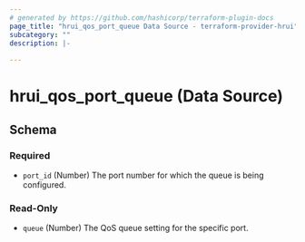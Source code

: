 ```yaml
---
# generated by https://github.com/hashicorp/terraform-plugin-docs
page_title: "hrui_qos_port_queue Data Source - terraform-provider-hrui"
subcategory: ""
description: |-
  
---
```


# hrui_qos_port_queue (Data Source)





<!-- schema generated by tfplugindocs -->
## Schema

### Required

- `port_id` (Number) The port number for which the queue is being configured.

### Read-Only

- `queue` (Number) The QoS queue setting for the specific port.
